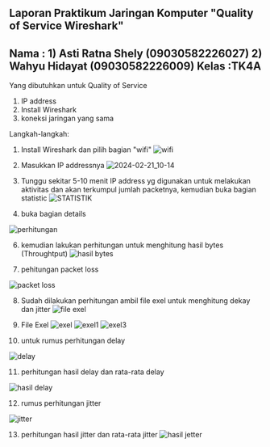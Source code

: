 
Laporan Praktikum Jaringan Komputer "Quality of Service Wireshark"
----------------------
Nama : 1) Asti Ratna Shely (09030582226027)
       2) Wahyu Hidayat (09030582226009)
Kelas :TK4A
----------------------
Yang dibutuhkan untuk Quality of Service
1. IP address 
2. Install Wireshark
3. koneksi jaringan yang sama

Langkah-langkah:
1. Install Wireshark dan pilih bagian "wifi"
![wifi](https://github.com/asti04/tugas_laporan_QoS/assets/126399070/317cbe13-4f65-4117-8484-23a5b4e9cc2c)

2. Masukkan IP addressnya
![2024-02-21_10-14](https://github.com/asti04/tugas_laporan_QoS/assets/126399070/c5523781-bd6c-4321-b6f7-cbd094aab495)

3. Tunggu sekitar 5-10 menit IP address yg digunakan untuk melakukan aktivitas dan akan terkumpul jumlah packetnya, kemudian buka bagian statistic
![STATISTIK](https://github.com/asti04/tugas_laporan_QoS/assets/126399070/db5d1f03-6eae-4730-90fb-780435438883)

4. buka bagian details
   
![perhitungan](https://github.com/asti04/tugas_laporan_QoS/assets/126399070/e491a638-3195-4029-a534-7c5a7f3125ad)

6. kemudian lakukan perhitungan untuk menghitung hasil bytes (Throughtput)
![hasil bytes](https://github.com/asti04/tugas_laporan_QoS/assets/126399070/79ac8822-8a2a-4df8-9387-ac53c401c570)

7. pehitungan packet loss

![packet loss](https://github.com/asti04/tugas_laporan_QoS/assets/126399070/e35454c8-95bb-4146-a937-02fa764b82da)

8. Sudah dilakukan perhitungan ambil file exel untuk menghitung dekay dan jitter 
![file exel](https://github.com/asti04/tugas_laporan_QoS/assets/126399070/a585f36d-75cd-4ba3-a9f0-071167b85f0b)

9. File Exel
![exel](https://github.com/asti04/tugas_laporan_QoS/assets/126399070/4a86327e-2d86-40ff-9d28-a6003c5daf6d)
![exel1](https://github.com/asti04/tugas_laporan_QoS/assets/126399070/bd202b09-8e57-4e47-8beb-a692beded5d3)
![exel3](https://github.com/asti04/tugas_laporan_QoS/assets/126399070/3eb4312d-42ea-4c3e-bfd8-6bbc8a7bc323)

10. untuk rumus perhitungan delay
    
![delay](https://github.com/asti04/tugas_laporan_QoS/assets/126399070/84a730e2-22bb-4154-89e1-d13f5d9f696c)

11. perhitungan hasil delay dan rata-rata delay
    
![hasil delay](https://github.com/asti04/tugas_laporan_QoS/assets/126399070/d4de8dde-e8e1-4357-9152-9fa748ec96f2)

12. rumus perhitungan jitter
    
![jitter](https://github.com/asti04/tugas_laporan_QoS/assets/126399070/8bb945b3-327b-4fa4-b5fd-655d6496c652)

13. perhitungan hasil jitter dan rata-rata jitter
![hasil jetter](https://github.com/asti04/tugas_laporan_QoS/assets/126399070/d3e2712e-de79-4252-ab67-777936be8ac5)













